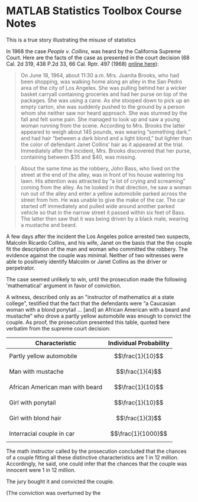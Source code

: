 # MATLAB Statistics Toolbox Course Notes

This is a true story illustrating the misuse of statistics

In 1968 the case *People v. Collins*, was heard by the California Supreme Court. Here are the facts of the case as presented in the court decision (68 Cal. 2d 319, 438 P.2d 33, 66 Cal. Rptr. 497 (1968) [online here](http://www.law.harvard.edu/publications/evidenceiii/cases/people.htm)):


> On June 18, 1964, about 11:30 a.m. Mrs. Juanita Brooks, who had been shopping, was walking home along an alley in the San Pedro area of the city of Los Angeles. She was pulling behind her a wicker basket carryall containing groceries and had her purse on top of the packages. She was using a cane. As she stooped down to pick up an empty carton, she was suddenly pushed to the ground by a person whom she neither saw nor heard approach. She was stunned by the fall and felt some pain. She managed to look up and saw a young woman running from the scene. According to Mrs. Brooks the latter appeared to weigh about 145 pounds, was wearing “something dark,” and had hair “between a dark blond and a light blond,” but lighter than the color of defendant Janet Collins’ hair as it appeared at the trial. Immediately after the incident, Mrs. Brooks discovered that her purse, containing between $35 and $40, was missing.


> About the same time as the robbery, John Bass, who lived on the street at the end of the alley, was in front of his house watering his lawn. His attention was attracted by “a lot of crying and screaming” coming from the alley. As he looked in that direction, he saw a woman run out of the alley and enter a yellow automobile parked across the street from him. He was unable to give the make of the car. The car started off immediately and pulled wide around another parked vehicle so that in the narrow street it passed within six feet of Bass. The latter then saw that it was being driven by a black male, wearing a mustache and beard.


A few days after the incident the Los Angeles police arrested two suspects, Malcolm Ricardo Collins, and his wife, Janet on the basis that the the couple fit the description of the man and woman who committed the robbery. 
The evidence against the couple was minimal. Neither of two witnesses were able to positively identify Malcolm or Janet Collins as the driver or perpetrator. 

The case seemed unlikely to win, until the prosecution made the following 'mathematical' argument in favor of conviction. 

A witness, described only as an "instructor of mathematics at a state college", testified that the fact that the defendants were “a Caucasian woman with a blond ponytail ... [and] an African American with a beard and mustache” who drove a partly yellow automobile was enough to convict the couple. As proof, the prosecution presented this table, quoted here verbatim from the supreme court decision:

| Characteristic | Individual Probability |
| -- | -- |
| Partly yellow automobile | $$\frac{1}{10}$$ |
| Man with mustache  | $$\frac{1}{4}$$ |
| African American man with beard  | $$\frac{1}{10}$$ |
| Girl with ponytail  | $$\frac{1}{10}$$ |
| Girl with blond hair  | $$\frac{1}{3}$$ |
| Interracial couple in car |  $$\frac{1}{1000}$$ |

The math instructor called by the prosecution concluded that the chances of a couple fitting all these distinctive characteristics are 1 in 12 million. Accordingly, he said, one could infer that the chances that the couple was innocent were 1 in 12 million.

The jury bought it and convicted the couple.

(The conviction was overturned by the 